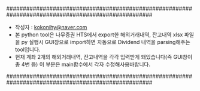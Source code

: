 ####################################################################################################
 - 작성자 : kokonihy@naver.com
 - 본 python tool은 나무증권 HTS에서 export한 해외거래내역, 잔고내역 xlsx 파일을
   py 실행시 GUI창으로 import하면 자동으로 Dividend 내역을 parsing해주는 tool입니다.  
 - 현재 계좌 2개의 해외거래내역, 잔고내역을 각각 입력받게 돼있습니다(즉 GUI창이 총 4번 뜸)
   이 부분은 main함수에서 각자 수정해사용바랍니다.
   
####################################################################################################
